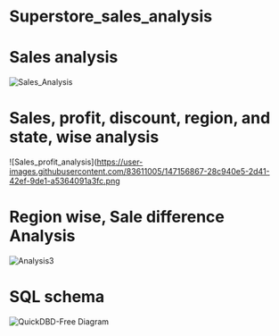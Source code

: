 
# Superstore_sales_analysis

# Sales analysis
![Sales_Analysis](https://user-images.githubusercontent.com/83611005/147140832-7d60af2e-7bb6-4e97-a4aa-e66dba2c7168.png)

# Sales, profit, discount, region, and state, wise analysis
![Sales_profit_analysis](https://user-images.githubusercontent.com/83611005/147156867-28c940e5-2d41-42ef-9de1-a5364091a3fc.png

# Region wise, Sale difference Analysis
![Analysis3](https://user-images.githubusercontent.com/83611005/147561479-9d301aab-8b5a-4f91-887d-bfced8681b2c.png)


# SQL schema 



![QuickDBD-Free Diagram](https://user-images.githubusercontent.com/83611005/147301615-d88df851-d23a-48e8-b260-ed762e95c294.png)
